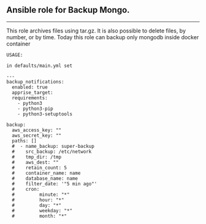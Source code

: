 ## Ansible role for Backup Mongo.
___

This role archives files using tar.gz. It is also possible to delete files, by number, or by time.
Today this role can backup only mongodb inside docker container

```
USAGE: 

in defaults/main.yml set 

---
backup_notifications:
  enabled: true 
  apprise_target: 
  requirements:
    - python3
    - python3-pip
    - python3-setuptools

backup:
  aws_access_key: ""
  aws_secret_key: ""
  paths: []
  #  - name_backup: super-backup
  #    src_backup: /etc/network
  #    tmp_dir: /tmp
  #    aws_dest: ""
  #    retain_count: 5
  #    container_name: name
  #    database_name: name
  #    filter_date: '"5 min ago"'
  #    cron:
  #         minute: "*"
  #         hour: "*"
  #         day: "*"
  #         weekday: "*"
  #         month: "*"


```
